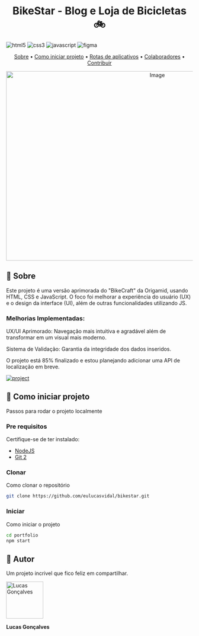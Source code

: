 [JAVASCRIPT__BADGE]: https://img.shields.io/badge/Javascript-000?style=for-the-badge&logo=javascript
[FIGMA__BADGE]:https://img.shields.io/badge/figma-%23F24E1E.svg?style=for-the-badge&logo=figma&logoColor=white
[CSS3__BADGE]: https://img.shields.io/badge/css3-%231572B6.svg?style=for-the-badge&logo=css3&logoColor=white
[HTML5__BADGE]:https://img.shields.io/badge/html5-%23E34F26.svg?style=for-the-badge&logo=html5&logoColor=white
[PROJECT__BADGE]: https://img.shields.io/badge/📱Visit_this_project-000?style=for-the-badge&logo=project
[PROJECT__URL]: https://mybikestar.netlify.app/

<h1 align="center" style="font-weight: bold;">BikeStar - Blog e Loja de Bicicletas 🚲</h1>

![html5][HTML5__BADGE]
![css3][CSS3__BADGE]
![javascript][JAVASCRIPT__BADGE]
![figma][FIGMA__BADGE]

<p align="center">
 <a href="#about">Sobre</a> • 
 <a href="#started">Como iniciar projeto</a> • 
  <a href="#started">Rotas de aplicativos</a> • 
  <a href="#colab">Colaboradores</a> •
 <a href="#contribute">Contribuir</a>
</p>


<p align="center">
    <img width="800" height="512" alt="Image" src="https://github.com/user-attachments/assets/62616105-afbe-47b7-ad46-c98a12e75ccf" />
</p>

<h2 id="started">📌 Sobre</h2>

Este projeto é uma versão aprimorada do "BikeCraft" da Origamid, usando HTML, CSS e JavaScript. O foco foi melhorar a experiência do usuário (UX) e o design da interface (UI), além de outras funcionalidades utilizando JS.

<h3>Melhorias Implementadas:</h3>
UX/UI Aprimorado: Navegação mais intuitiva e agradável além de transformar em um visual mais moderno.

Sistema de Validação: Garantia da integridade dos dados inseridos.

O projeto está 85% finalizado e estou planejando adicionar uma API de localização em breve.

[![project][PROJECT__BADGE]][PROJECT__URL]

<h2 id="started">🚀 Como iniciar projeto</h2>

Passos para rodar o projeto localmente

<h3>Pre requisitos</h3>

Certifique-se de ter instalado:

- [NodeJS](https://github.com/)
- [Git 2](https://github.com)

<h3>Clonar</h3>

Como clonar o repositório

```bash
git clone https://github.com/eulucasvidal/bikestar.git
```

<h3>Iniciar</h3>

Como iniciar o projeto

```bash
cd portfolio
npm start
```

<h2 id="colab">🤝 Autor</h2>

Um projeto incrivel que fico feliz em compartilhar.

<img width="100" alt="Lucas Gonçalves" src="https://github.com/user-attachments/assets/68dc1bec-d699-45e2-b8cc-9a9e032cb6a0" />

**Lucas Gonçalves**



